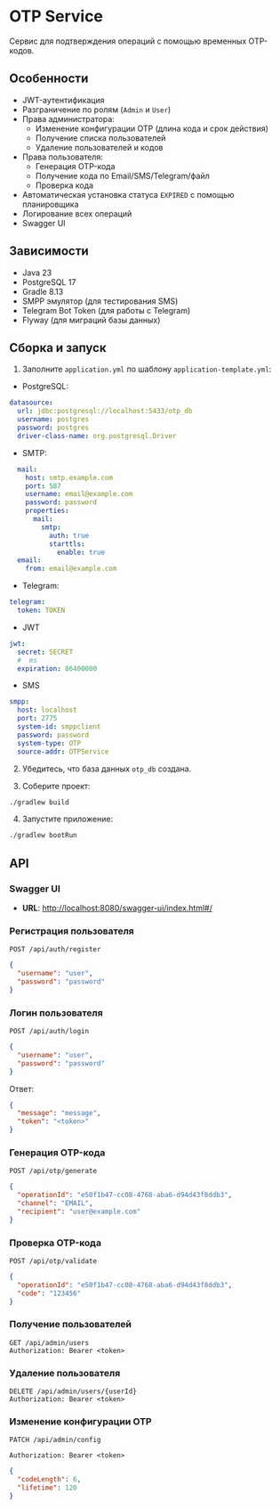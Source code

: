 # OTP Service

Сервис для подтверждения операций с помощью временных OTP-кодов.

## Особенности

- JWT-аутентификация
- Разграничение по ролям (`Admin` и `User`)
- Права администратора:
    - Изменение конфигурации OTP (длина кода и срок действия)
    - Получение списка пользователей
    - Удаление пользователей и кодов
- Права пользователя:
    - Генерация OTP-кода
    - Получение кода по Email/SMS/Telegram/файл
    - Проверка кода
- Автоматическая установка статуса `EXPIRED` с помощью планировщика
- Логирование всех операций
- Swagger UI

## Зависимости

- Java 23
- PostgreSQL 17
- Gradle 8.13
- SMPP эмулятор (для тестирования SMS)
- Telegram Bot Token (для работы с Telegram)
- Flyway (для миграций базы данных)

## Сборка и запуск

1. Заполните `application.yml` по шаблону `application-template.yml`:

- PostgreSQL:

```yml
datasource:
  url: jdbc:postgresql://localhost:5433/otp_db
  username: postgres
  password: postgres
  driver-class-name: org.postgresql.Driver
```

- SMTP:

```yml
  mail:
    host: smtp.example.com
    port: 587
    username: email@example.com
    password: password
    properties:
      mail:
        smtp:
          auth: true
          starttls:
            enable: true
  email:
    from: email@example.com
```

- Telegram:

```yml
telegram:
  token: TOKEN
```

- JWT

```yml
jwt:
  secret: SECRET
  #  ms
  expiration: 86400000
```

- SMS

```yml
smpp:
  host: localhost
  port: 2775
  system-id: smppclient
  password: password
  system-type: OTP
  source-addr: OTPService
```

2. Убедитесь, что база данных `otp_db` создана.

3. Соберите проект:

```bash
./gradlew build
```

4. Запустите приложение:

```bash
./gradlew bootRun
```

## API

### Swagger UI

- **URL**: [http://localhost:8080/swagger-ui/index.html#/](http://localhost:8080/swagger-ui/index.html#/)

### Регистрация пользователя

```
POST /api/auth/register
```

```json
{
  "username": "user",
  "password": "password"
}
```

### Логин пользователя

```
POST /api/auth/login
```

```json
{
  "username": "user",
  "password": "password"
}
```

Ответ:

```json
{
  "message": "message",
  "token": "<token>"
}
```

### Генерация OTP-кода

```
POST /api/otp/generate
```

```json
{
  "operationId": "e50f1b47-cc08-4768-aba6-d94d43f8ddb3",
  "channel": "EMAIL",
  "recipient": "user@example.com"
}
```

### Проверка OTP-кода

```
POST /api/otp/validate
```

```json
{
  "operationId": "e50f1b47-cc08-4768-aba6-d94d43f8ddb3",
  "code": "123456"
}
```

### Получение пользователей

```
GET /api/admin/users
Authorization: Bearer <token>
```

### Удаление пользователя

```
DELETE /api/admin/users/{userId}
Authorization: Bearer <token>
```

### Изменение конфигурации OTP

```
PATCH /api/admin/config

Authorization: Bearer <token>
```

```json
{
  "codeLength": 6,
  "lifetime": 120
}
```
